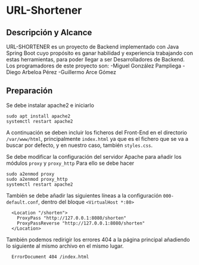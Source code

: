 # URL-Shortener

## Descripción y Alcance
URL-SHORTENER es un proyecto de Backend implementado con Java Spring Boot cuyo propósito es ganar habilidad y experiencia trabajando con estas herramientas, para poder llegar a ser Desarrolladores de Backend. 
Los programadores de este proyecto son:
-Miguel González Pampliega
-Diego Arbeloa Pérez
-Guillermo Arce Gómez


## Preparación
Se debe instalar apache2 e iniciarlo
```
sudo apt install apache2
systemctl restart apache2
```
A continuación se deben incluir los ficheros del Front-End en el directorio `/var/www/html`, principalmente `index.html` ya que es el fichero que se va a buscar por defecto, y en nuestro caso, también `styles.css`.


Se debe modificar la configuración del servidor Apache para añadir los módulos `proxy` y `proxy_http`
Para ello se debe hacer
```
sudo a2enmod proxy
sudo a2enmod proxy_http
systemctl restart apache2
```
También se debe añadir las siguientes líneas a la configuración `000-default.conf`, dentro del bloque `<VirtualHost *:80>` 
```
  <Location "/shorten">
    ProxyPass "http://127.0.0.1:8080/shorten"
    ProxyPassReverse "http://127.0.0.1:8080/shorten"
  </Location>
```

También podemos redirigir los errores 404 a la página principal añadiendo lo siguiente al mismo archivo en el mismo lugar.
```
  ErrorDocument 404 /index.html
```
